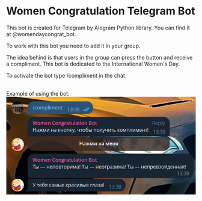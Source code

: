 # Women Congratulation Telegram Bot

This bot is created for Telegram by Aiogram Python library. You can find it at @womendaycongrat_bot.

To work with this bot you need to add it in your group. 

The idea behind is that users in the group can press the button and receive a compliment. This bot is dedicated to the International Women's Day.

To activate the bot type /compliment in the chat.

<br>Example of using the bot:</br>
![Image alt](https://github.com/vtecovsky/Women-Congratulation-Bot/raw/master/example_of_using.png)


